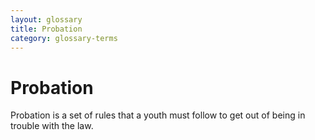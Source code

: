 ```yaml
---
layout: glossary
title: Probation
category: glossary-terms
---
```


# Probation

Probation is a set of rules that a youth must follow to get out of being in trouble with the law.
